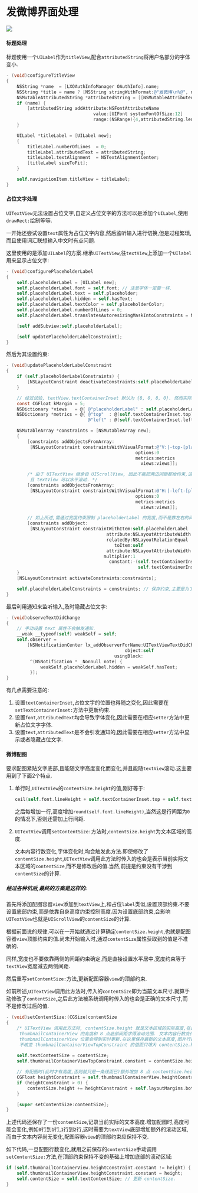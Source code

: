 # 发微博界面处理

![](https://github.com/949478479/LXWeibo/blob/screenshot/ComposeView.png)

#### 标题处理

标题使用一个`UILabel`作为`titleView`,配合`attributedString`将用户名部分的字体变小.

```objective-c
- (void)configureTitleView
{
    NSString *name  = [LXOAuthInfoManager OAuthInfo].name;
    NSString *title = name ? [NSString stringWithFormat:@"发微博\n%@", name] : @"发微博";
    NSMutableAttributedString *attributedString = [[NSMutableAttributedString alloc] initWithString:title];
    if (name) {
        [attributedString addAttribute:NSFontAttributeName
                                 value:[UIFont systemFontOfSize:12]
                                 range:(NSRange){4,attributedString.length - 4}];
    }

    UILabel *titleLabel = [UILabel new];
    {
        titleLabel.numberOfLines  = 0;
        titleLabel.attributedText = attributedString;
        titleLabel.textAlignment  = NSTextAlignmentCenter;
        [titleLabel sizeToFit];
    }

    self.navigationItem.titleView = titleLabel;
}
```

#### 占位文字处理

`UITextView`无法设置占位文字,自定义占位文字的方法可以是添加个`UILabel`,使用`drawRect:`绘制等等.

一开始还尝试设置`text`属性为占位文字内容,然后监听输入进行切换,但是过程繁琐,而且使用词汇联想输入中文时有点问题.

这里使用的是添加`UILabel`的方案.继承`UITextView`,往`textView`上添加一个`UIlabel`用来显示占位文字:

```objective-c
- (void)configurePlaceholderLabel
{
    self.placeholderLabel = [UILabel new];
    self.placeholderLabel.font = self.font; // 注意字体一定要一样.
    self.placeholderLabel.text = self.placeholder;
    self.placeholderLabel.hidden = self.hasText;
    self.placeholderLabel.textColor = self.placeholderColor;
    self.placeholderLabel.numberOfLines = 0;
    self.placeholderLabel.translatesAutoresizingMaskIntoConstraints = NO;

    [self addSubview:self.placeholderLabel];

    [self updatePlaceholderLabelConstraint];
}
```

然后为其设置约束:

```objective-c
- (void)updatePlaceholderLabelConstraint
{
    if (self.placeholderLabelConstraints) {
        [NSLayoutConstraint deactivateConstraints:self.placeholderLabelConstraints];
    }

    // 经过试验, textView.textContainerInset 默认为 {8, 0, 8, 0}. 然而实际上左右两边是各有 5 点的距离的.
    const CGFloat kMargin = 5;
    NSDictionary *views   = @{ @"placeholderLabel" : self.placeholderLabel };
    NSDictionary *metrics = @{ @"top"  : @(self.textContainerInset.top),
                               @"left" : @(self.textContainerInset.left + kMargin), };

    NSMutableArray *constraints = [NSMutableArray new];
    {
        [constraints addObjectsFromArray:
         [NSLayoutConstraint constraintsWithVisualFormat:@"V:|-top-[placeholderLabel]"
                                                 options:0
                                                 metrics:metrics
                                                   views:views]];

        /* 由于 UITextView 继承自 UIScrollView, 因此不能把两边间距都给约束,这将导致占位文字很长时只显示 1 行,
         且 textView 可以水平滚动. */
        [constraints addObjectsFromArray:
         [NSLayoutConstraint constraintsWithVisualFormat:@"H:|-left-[placeholderLabel]"
                                                 options:0
                                                 metrics:metrics
                                                   views:views]];

        // 如上所述,需通过宽度约束限制 placeholderLabel 的宽度,而不是靠左右的间距约束.
        [constraints addObject:
         [NSLayoutConstraint constraintWithItem:self.placeholderLabel
                                      attribute:NSLayoutAttributeWidth
                                      relatedBy:NSLayoutRelationEqual
                                         toItem:self
                                      attribute:NSLayoutAttributeWidth
                                     multiplier:1
                                       constant:-(self.textContainerInset.left + kMargin +
                                                  self.textContainerInset.right + kMargin)]];
    }
    [NSLayoutConstraint activateConstraints:constraints];

    self.placeholderLabelConstraints = constraints; // 保存约束,主要是为了在需要时移除并更新约束.
}
```

最后利用通知来监听输入,及时隐藏占位文字:

```objective-c
- (void)observeTextDidChange
{
    // 手动设置 text 属性不会触发通知. 
    __weak __typeof(self) weakSelf = self;
    self.observer =
        [NSNotificationCenter lx_addObserverForName:UITextViewTextDidChangeNotification
                                             object:self
                                         usingBlock:
         ^(NSNotification * _Nonnull note) {
             weakSelf.placeholderLabel.hidden = weakSelf.hasText;
         }];
}
```

有几点需要注意的:

1.  设置`textContainerInset`,占位文字的位置也得随之变化,因此需要在`setTextContainerInset:`方法中更新约束.
2.  设置`font`,`attributedText`均会导致字体变化,因此需要在相应`setter`方法中更新占位文字字体.
3.  设置`text`,`attributedText`是不会引发通知的,因此需要在相应`setter`方法中显示或者隐藏占位文字.

#### 微博配图

要求配图紧贴文字底部,且能随文字高度变化而变化,并且能随`textView`滚动.这主要用到了下面2个特点.

1.  单行时,`UITextView`的`contentSize.height`的值,刚好等于:

    ```objective-c
    ceil(self.font.lineHeight + self.textContainerInset.top + self.textContainerInset.bottom);
    ```

    之后每增加一行,高度增加`round(self.font.lineHeight)`,当然这是行间距为`0`的情况下,否则还需加上行间距.

2.  `UITextView`调用`setContentSize:`方法时,`contentSize.height`为文本区域的高度.

    文本内容行数变化,字体变化时,均会触发此方法.即使修改了`contentSize.height`,`UITextView`调用此方法时传入的也会是表示当前实际文本区域的`contentSize`,而不是修改后的值.当然,前提是约束没有干涉到`contentSize`的计算.

##### 经过各种坑后,最终的方案是这样的:

首先将添加配图容器`view`添加到`textView`上,和占位`label`类似,设置顶部约束.不要设置底部约束,而是依靠自身高度约束控制高度.因为设置底部约束,会影响`UITextView`也就是`UIScrollView`的`contentSize`的计算.

根据前面说的规律,可以在一开始就通过计算确定`contentSize.height`,也就是配图容器`view`顶部约束的值.尚未开始输入时,通过`contentSize`属性获取到的值是不准确的.

同样,宽度也不要依靠两侧的间距约束确定,而是直接设置水平居中,宽度约束等于`textView`宽度减去两侧间距.

然后重写`setContentSize:`方法,更新配图容器`view`的顶部约束.

如前所述,`UITextView`调用此方法时,传入的`contentSize`即为当前文本尺寸.就算手动修改了`contentSize`,之后此方法被系统调用时传入的也会是正确的文本尺寸,而不是修改过后的值.

```objective-c
- (void)setContentSize:(CGSize)contentSize
{
    /* UITextView 调用此方法时, contentSize.height 就是文本区域的实际高度,在此基础上加上
     thumbnailContainerView 的高度和 8 点底部间距求得滚动范围. 文本内容行数变化,字体变化,均会触发此方法,因此 
     thumbnailContainerView 位置会得到实时更新.在这里保存最新的文本高度,图片行数变化时利用该高度调用此方法.从而
     不改变 thumbnailContainerViewTopConstraint 的值而只增大 contentSize.height, 为增加的照片行增加滚动范围. */
     
    self.textContentSize = contentSize;
    self.thumbnailContainerViewTopConstraint.constant = contentSize.height;

    // 有配图时(此时才有高度,否则就只是一条线而已)额外增加 8 点 contentSize.height 作为底部间距.
    CGFloat heightConstraint = self.thumbnailContainerView.heightConstraint.constant;
    if (heightConstraint > 0) {
        contentSize.height += heightConstraint + self.layoutMargins.bottom;
    }

    [super setContentSize:contentSize];
}
```

上述代码还保存了一份`contentSize`,记录当前实际的文本高度.增加配图时,高度可能会变化,例如`0`行到`1`行,`1`行到`2`行,这时需要为`textView`底部增加额外的滚动区域,而由于文本内容尚无变化,配图容器`view`的顶部约束应保持不变.

如下代码,一旦配图行数变化,就用之前保存的`contentSize`手动调用`setContentSize:`方法,在顶部约束保持不变的基础上增加底部的滚动区域:

```objective-c
if (self.thumbnailContainerView.heightConstraint.constant != height) {
    self.thumbnailContainerView.heightConstraint.constant = height;
    self.contentSize = self.textContentSize; // 更新 contentSize.
}
```
